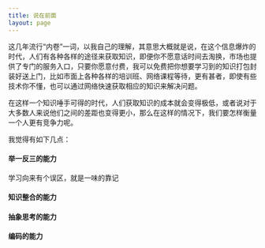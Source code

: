 ```yaml
---
title: 说在前面
layout: page
---
```


这几年流行“内卷”一词，以我自己的理解，其意思大概就是说，在这个信息爆炸的时代，人们有各种各样的途径来获取知识，即便你不愿意话时间去淘换，市场也提供了专门的服务入口，只要你愿意付费，我可以免费把你想要学习到的知识打包封装好送上门，比如市面上各种各样的培训班、网络课程等待，更有甚者，即使有些技术你不懂，也可以通过网络快速获取相应的知识来解决问题。

在这样一个知识唾手可得的时代，人们获取知识的成本就会变得极低，或者说对于大多数人来说他们之间的差距也变得更小，那么在这样的情况下，我们要怎样衡量一个人更有竞争力呢。

我觉得有如下几点：

#### 举一反三的能力

学习向来有个误区，就是一味的靠记

#### 知识整合的能力

#### 抽象思考的能力

#### 编码的能力